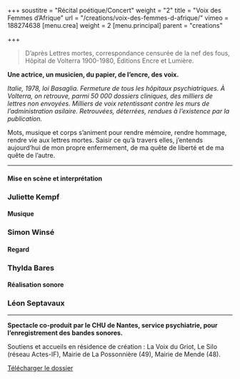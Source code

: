 +++
soustitre = "Récital poétique/Concert"
weight = "2"
title = "Voix des Femmes d’Afrique"
url = "/creations/voix-des-femmes-d-afrique/"
vimeo = 188274638
[menu.crea]
weight = 2
[menu.principal]
parent = "creations"

+++
>D’après Lettres mortes, correspondance censurée de la nef des fous, Hôpital de Volterra 1900-1980, Éditions Encre et Lumière.

**Une actrice, un musicien, du papier, de l’encre, des voix.**

*Italie, 1978, loi Basaglia. Fermeture de tous les hôpitaux psychiatriques. À Volterra, on retrouve, parmi 50 000 dossiers cliniques, des milliers de lettres non envoyées. Milliers de voix retentissant contre les murs de l’administration asilaire. Retrouvées, déterrées, rendues à l’existence par la publication.*

Mots, musique et corps s’animent pour rendre mémoire, rendre hommage, rendre vie aux lettres mortes. Saisir ce qu’à travers elles, j’entends aujourd’hui de mon propre enfermement, de ma quête de liberté et de ma quête de l’autre.


___
#### Mise en scène et interprétation
### Juliette Kempf

#### Musique
### Simon Winsé

#### Regard
### Thylda Bares

#### Réalisation sonore
### Léon Septavaux
___

**Spectacle co-produit par le CHU de Nantes, service psychiatrie, pour l’enregistrement des bandes sonores.**

Soutiens et accueils en résidence de création : La Voix du Griot, Le Silo (réseau Actes-IF), Mairie de La Possonnière (49), Mairie de Mende (48).

[Télécharger le dossier](static/dl/blabla.pdf)
